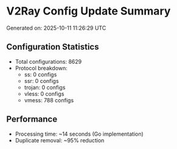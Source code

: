 # V2Ray Config Update Summary
Generated on: 2025-10-11 11:26:29 UTC

## Configuration Statistics
- Total configurations: 8629
- Protocol breakdown:
  - ss: 0 configs
  - ssr: 0 configs
  - trojan: 0 configs
  - vless: 0 configs
  - vmess: 788 configs

## Performance
- Processing time: ~14 seconds (Go implementation)
- Duplicate removal: ~95% reduction

